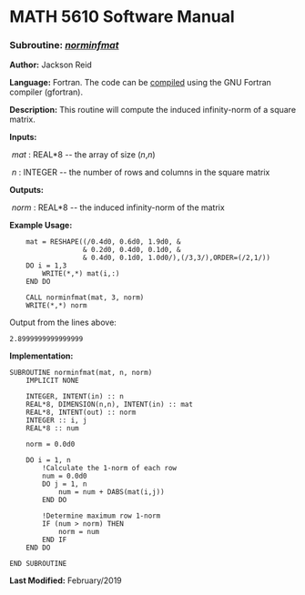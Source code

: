 # MATH 5610 Software Manual

### Subroutine: [_norminfmat_](../norminfmat.f90)

**Author:** Jackson Reid

**Language:** Fortran. The code can be [compiled](compilation.md) using the GNU Fortran compiler (gfortran).

**Description:** This routine will compute the induced infinity-norm of a square matrix.

**Inputs:** 

​        _mat_ : REAL*8 -- the array of size (_n_,_n_)

​	_n_ : INTEGER -- the number of rows and columns in the square matrix

**Outputs:** 

​	_norm_ : REAL*8 -- the induced infinity-norm of the matrix

**Example Usage:** 

```
    mat = RESHAPE((/0.4d0, 0.6d0, 1.9d0, &
                  & 0.2d0, 0.4d0, 0.1d0, &
                  & 0.4d0, 0.1d0, 1.0d0/),(/3,3/),ORDER=(/2,1/))
    DO i = 1,3
        WRITE(*,*) mat(i,:)
    END DO

    CALL norminfmat(mat, 3, norm)
    WRITE(*,*) norm
```
Output from the lines above:
```
2.8999999999999999 
```
**Implementation:**

```
SUBROUTINE norminfmat(mat, n, norm)
    IMPLICIT NONE

    INTEGER, INTENT(in) :: n
    REAL*8, DIMENSION(n,n), INTENT(in) :: mat
    REAL*8, INTENT(out) :: norm
    INTEGER :: i, j
    REAL*8 :: num

    norm = 0.0d0

    DO i = 1, n
        !Calculate the 1-norm of each row
        num = 0.0d0
        DO j = 1, n
            num = num + DABS(mat(i,j))
        END DO

        !Determine maximum row 1-norm
        IF (num > norm) THEN
            norm = num
        END IF
    END DO

END SUBROUTINE
```



**Last Modified:** February/2019


